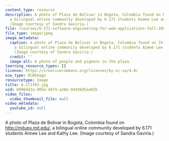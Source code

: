 ```yaml
---
content_type: resource
description: A photo of Plaza de Bolivar in Bogota, Colombia found on http://mitupv.mit.edu/,
  a bilingual online community developed by 6.171 students Aimee Lee and Kathy Lee.
  (Image courtesy of Sandra Gaviria.)
file: /courses/6-171-software-engineering-for-web-applications-fall-2003/b086dd2a905e4674a28e94436d5ae02b_6-171f03.jpg
file_type: image/jpeg
image_metadata:
  caption: A photo of Plaza de Bolivar in Bogota, Colombia found on [http://mitupv.mit.edu/](http://mitupv.mit.edu/),
    a bilingual online community developed by 6.171 students Aimee Lee and Kathy Lee.
    (Image courtesy of Sandra Gaviria.)
  credit: ''
  image-alt: A photo of people and pigeons in the plaza.
learning_resource_types: []
license: https://creativecommons.org/licenses/by-nc-sa/4.0/
ocw_type: OCWImage
resourcetype: Image
title: 6-171f03.jpg
uid: b086dd2a-905e-4674-a28e-94436d5ae02b
video_files:
  video_thumbnail_file: null
video_metadata:
  youtube_id: null
---
```

A photo of Plaza de Bolivar in Bogota, Colombia found on http://mitupv.mit.edu/, a bilingual online community developed by 6.171 students Aimee Lee and Kathy Lee. (Image courtesy of Sandra Gaviria.)